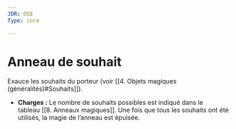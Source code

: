 ```yaml
---
JDR: OSE
Type: core

---
```

# Anneau de souhait

Exauce les souhaits du porteur (voir [[4. Objets magiques (généralités)#Souhaits]]).

- **Charges :** Le nombre de souhaits possibles est indiqué dans le tableau [[8. Anneaux magiques]]. Une fois que tous les souhaits ont été utilisés, la magie de l’anneau est épuisée.